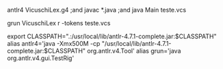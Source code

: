  antlr4 VicuschiLex.g4 ;and javac *.java ;and java Main teste.vcs

 grun VicuschiLex r -tokens teste.vcs 

 export CLASSPATH=".:/usr/local/lib/antlr-4.7.1-complete.jar:$CLASSPATH"
 alias antlr4='java -Xmx500M -cp "/usr/local/lib/antlr-4.7.1-complete.jar:$CLASSPATH" org.antlr.v4.Tool'
 alias grun='java org.antlr.v4.gui.TestRig'
